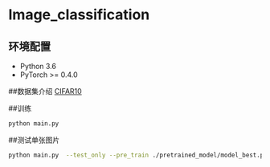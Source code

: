 # Image_classification
## 环境配置
- Python 3.6
- PyTorch >= 0.4.0

##数据集介绍
[CIFAR10](https://www.cnblogs.com/Jerry-Dong/p/8109938.html)

##训练
```Bash
python main.py
```

##测试单张图片
```Bash
python main.py  --test_only --pre_train ./pretrained_model/model_best.pt --data_test ./data/bird.jpg
```
